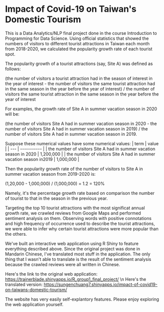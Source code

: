 # Impact of Covid-19 on Taiwan's Domestic Tourism

This is a Data Analytics/NLP final project done in the course Introduction to Programming for Data Science. Using official statistics that showed the numbers of visitors to different tourist attractions in Taiwan each month from 2018-2020, we calculated the popularity growth rate of each tourist spot. 

The popularity growth of a tourist attractions (say, Site A) was defined as follows:

(the number of visitors a tourist attraction had in the season of interest in the year of interest - the number of visitors the same tourist attraction had in the same season in the year before the year of interest) / the number of visitors the same tourist attraction in the same season in the year before the year of interest

For examples, the growth rate of Site A in summer vacation season in 2020 will be:

(the number of visitors Site A had in summer vacation season in 2020 - the number of visitors Site A had in summer vacation season in 2019) / the number of visitors Site A had in summer vacation season in 2019.

Suppose these numerical values have some numerical values: 
| term | value |
| --- | ----------- |
| the number of visitors Site A had in summer vacation season in 2020 | 1,200,000 |
| the number of visitors Site A had in summer vacation season in2019 | 1,000,000 |

Then the popularity growth rate of the number of visitors to Site A in summer vacation season from 2019-2020 is: 

(1,20,000 - 1,000,000) / (1,000,000) = 1.2 = 120%

Namely, it's the percentage growth rate based on comparison the number of tourist to that in the season in the previous year. 

Targeting the top 10 tourist attractions with the most significat annual growth rate, we crawled reviews from Google Maps and performed sentiment analysis on them. Observing words with positive connotations and high frequency of occurrence used to describe the tourist attractions, we were able to infer why certain tourist attractions were more popular than the others. 

We've built an interactive web application using R Shiny to feature everything described above. Since the original project was done in Mandarin Chinese, I've translated most stuff in the application. The only thing that I wasn't able to translate is the result of the sentiment analysis because the crawled reviews were all written in Chinese. 

Here's the link to the original web application: https://trainerblade.shinyapps.io/R_group1_final_project/ \n
Here's the translated version: https://sungenchuang7.shinyapps.io/impact-of-covid19-on-taiwans-domestic-tourism/

The website has very easily self-explantory features. Please enjoy exploring the web application yourself. 
